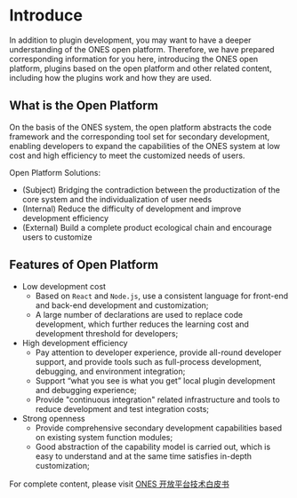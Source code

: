 # Introduce

In addition to plugin development, you may want to have a deeper understanding of the ONES open platform. Therefore, we have prepared corresponding information for you here, introducing the ONES open platform, plugins based on the open platform and other related content, including how the plugins work and how they are used.

## What is the Open Platform

On the basis of the ONES system, the open platform abstracts the code framework and the corresponding tool set for secondary development, enabling developers to expand the capabilities of the ONES system at low cost and high efficiency to meet the customized needs of users.

Open Platform Solutions:

- (Subject) Bridging the contradiction between the productization of the core system and the individualization of user needs
- (Internal) Reduce the difficulty of development and improve development efficiency
- (External) Build a complete product ecological chain and encourage users to customize

## Features of Open Platform

- Low development cost
  - Based on `React` and `Node.js`, use a consistent language for front-end and back-end development and customization;
  - A large number of declarations are used to replace code development, which further reduces the learning cost and development threshold for developers;
- High development efficiency
  - Pay attention to developer experience, provide all-round developer support, and provide tools such as full-process development, debugging, and environment integration;
  - Support “what you see is what you get” local plugin development and debugging experience;
  - Provide "continuous integration" related infrastructure and tools to reduce development and test integration costs;
- Strong openness
  - Provide comprehensive secondary development capabilities based on existing system function modules;
  - Good abstraction of the capability model is carried out, which is easy to understand and at the same time satisfies in-depth customization;

For complete content, please visit [ONES 开放平台技术白皮书](ONES%20%E5%BC%80%E6%94%BE%E5%B9%B3%E5%8F%B0%E6%8A%80%E6%9C%AF%E7%99%BD%E7%9A%AE%E4%B9%A6-1.0.pdf)
